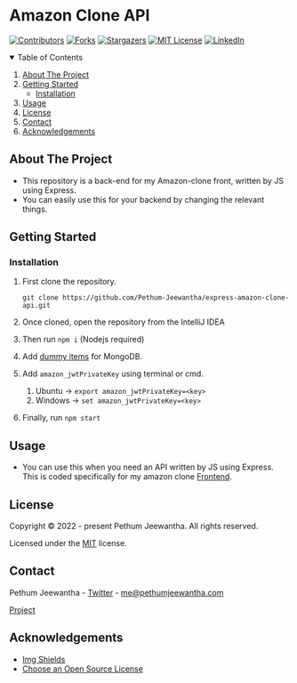 # Amazon Clone API

[![Contributors][contributors-shield]][contributors-url]
[![Forks][forks-shield]][forks-url]
[![Stargazers][stars-shield]][stars-url]
[![MIT License][license-shield]][license-url]
[![LinkedIn][linkedin-shield]][linkedin-url]

<details open="open">
  <summary>Table of Contents</summary>
  <ol>
    <li>
      <a href="#about-the-project">About The Project</a>
    </li>
    <li>
      <a href="#getting-started">Getting Started</a>
      <ul>
        <li><a href="#installation">Installation</a></li>
      </ul>
    </li>
    <li><a href="#usage">Usage</a></li>
    <li><a href="#license">License</a></li>
    <li><a href="#contact">Contact</a></li>
    <li><a href="#acknowledgements">Acknowledgements</a></li>
  </ol>
</details>

## About The Project

* This repository is a back-end for my Amazon-clone front, written by JS using Express.
* You can easily use this for your backend by changing the relevant things.

## Getting Started

### Installation

1. First clone the repository.

   `git clone https://github.com/Pethum-Jeewantha/express-amazon-clone-api.git`

2. Once cloned, open the repository from the IntelliJ IDEA

3. Then run `npm i` (Nodejs required)

4. Add [dummy items](mongo.txt) for MongoDB.

5. Add `amazon_jwtPrivateKey` using terminal or cmd.
    1. Ubuntu -> `export amazon_jwtPrivateKey=<key>`
    2. Windows -> `set amazon_jwtPrivateKey=<key>`

6. Finally, run `npm start`

## Usage

* You can use this when you need an API written by JS using Express. This is coded specifically for my amazon clone
  [Frontend](https://github.com/Pethum-Jeewantha/angular-amazon-clone-lite).

## License

Copyright &copy; 2022 - present Pethum Jeewantha. All rights reserved.

Licensed under the [MIT](LICENSE.txt) license.

## Contact

Pethum Jeewantha - [Twitter](https://twitter.com/JeewanthaPethum?s=08) - me@pethumjeewantha.com

[Project](https://github.com/Pethum-Jeewantha/express-amazon-clone-api)

## Acknowledgements

* [Img Shields](https://shields.io)
* [Choose an Open Source License](https://choosealicense.com)

[contributors-shield]: https://img.shields.io/github/contributors/Pethum-Jeewantha/express-amazon-clone-api.svg?style=for-the-badge

[contributors-url]: https://https://github.com/Pethum-Jeewantha/express-amazon-clone-api/graphs/contributors

[forks-shield]: https://img.shields.io/github/forks/Pethum-Jeewantha/express-amazon-clone-api.svg?style=for-the-badge

[forks-url]: https://github.com/Pethum-Jeewantha/express-amazon-clone-api/network/members

[stars-shield]: https://img.shields.io/github/stars/Pethum-Jeewantha/express-amazon-clone-api.svg?style=for-the-badge

[stars-url]: https://https://github.com/Pethum-Jeewantha/express-amazon-clone-api/stargazers

[license-shield]: https://img.shields.io/github/license/Pethum-Jeewantha/express-amazon-clone-api.svg?style=for-the-badge

[license-url]: https://https://github.com/Pethum-Jeewantha/express-amazon-clone-api/blob/master/LICENSE

[linkedin-shield]: https://img.shields.io/badge/-LinkedIn-black.svg?style=for-the-badge&logo=linkedin&colorB=555

[linkedin-url]: https://www.linkedin.com/in/pethum-jeewantha-7b70aa1b1
